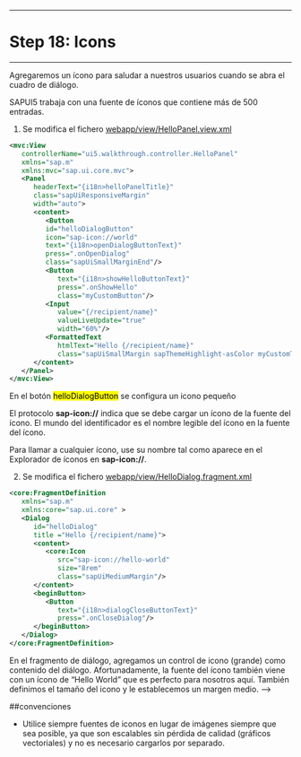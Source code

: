***
# Step 18: Icons
***
Agregaremos un ícono para saludar a nuestros usuarios cuando se abra el cuadro de diálogo.


SAPUI5 trabaja con una fuente de íconos que contiene más de 500 entradas.

1. Se modifica el fichero [webapp/view/HelloPanel.view.xml](webapp/view/HelloPanel.view.xml)


``` XML
<mvc:View
   controllerName="ui5.walkthrough.controller.HelloPanel"
   xmlns="sap.m"
   xmlns:mvc="sap.ui.core.mvc">
   <Panel
      headerText="{i18n>helloPanelTitle}"
      class="sapUiResponsiveMargin"
      width="auto">
      <content>
         <Button
         id="helloDialogButton"
         icon="sap-icon://world"
         text="{i18n>openDialogButtonText}"
         press=".onOpenDialog"
         class="sapUiSmallMarginEnd"/>      
         <Button
            text="{i18n>showHelloButtonText}"
            press=".onShowHello"
            class="myCustomButton"/>
         <Input
            value="{/recipient/name}"
            valueLiveUpdate="true"
            width="60%"/>
         <FormattedText
            htmlText="Hello {/recipient/name}"
            class="sapUiSmallMargin sapThemeHighlight-asColor myCustomText"/>
      </content>
   </Panel>
</mvc:View>
```
En el botón <mark>helloDialogButton</mark> se configura un icono pequeño


El protocolo **sap-icon://** indica que se debe cargar un ícono de la fuente del ícono. 
El mundo del identificador es el nombre legible del ícono en la fuente del ícono.


Para llamar a cualquier ícono, use su nombre tal como aparece en el Explorador de íconos en 
**sap-icon://<iconname>**.


2. Se modifica el fichero [webapp/view/HelloDialog.fragment.xml](webapp/view/HelloDialog.fragment.xml)

```xml
<core:FragmentDefinition
   xmlns="sap.m"
   xmlns:core="sap.ui.core" >
   <Dialog
      id="helloDialog"
      title ="Hello {/recipient/name}">
      <content>
         <core:Icon
            src="sap-icon://hello-world"
            size="8rem"
            class="sapUiMediumMargin"/>
      </content>
      <beginButton>
         <Button
            text="{i18n>dialogCloseButtonText}"
            press=".onCloseDialog"/>
      </beginButton>
   </Dialog>
</core:FragmentDefinition>

```

En el fragmento de diálogo, agregamos un control de icono (grande) como contenido del diálogo. 
Afortunadamente, la fuente del ícono también viene con un ícono de “Hello World” 
que es perfecto para nosotros aquí. También definimos el tamaño del icono y le establecemos 
un margen medio. -->

##convenciones

- Utilice siempre fuentes de iconos en lugar de imágenes siempre que sea posible, 
ya que son escalables sin pérdida de calidad (gráficos vectoriales) 
y no es necesario cargarlos por separado.